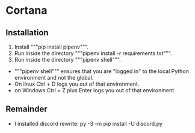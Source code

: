 # Cortana

## Installation
1. Install """pip install pipenv""".
2. Run inside the directory """pipenv install -r requirements.txt""".
3. Run inside the directory """pipenv shell""".

* """pipenv shell""" ensures that you are "logged in" to the local 
Python environment and not the global.
* On linux Ctrl + D logs you out of that environment.
* on Windows Ctrl + Z plus Enter logs you out of that environment


## Remainder
* I installed discord rewrite: py -3 -m pip install -U discord.py